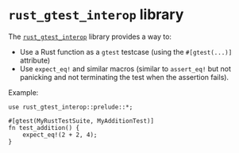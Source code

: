 # `rust_gtest_interop` library

The [`rust_gtest_interop`][0] library provides a way to:

* Use a Rust function as a `gtest` testcase
  (using the `#[gtest(...)]` attribute)
* Use `expect_eq!` and similar macros (similar to `assert_eq!` but not
  panicking and not terminating the test when the assertion fails).

Example:

```rust,ignore
use rust_gtest_interop::prelude::*;

#[gtest(MyRustTestSuite, MyAdditionTest)]
fn test_addition() {
    expect_eq!(2 + 2, 4);
}
```

[0]: https://chromium.googlesource.com/chromium/src/+/main/testing/rust_gtest_interop/README.md
